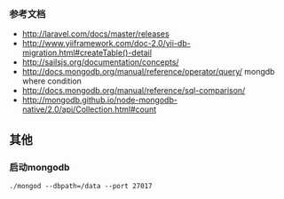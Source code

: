 ### 参考文档

* http://laravel.com/docs/master/releases
* http://www.yiiframework.com/doc-2.0/yii-db-migration.html#createTable()-detail
* http://sailsjs.org/documentation/concepts/
* http://docs.mongodb.org/manual/reference/operator/query/ mongdb where condition
* http://docs.mongodb.org/manual/reference/sql-comparison/
* http://mongodb.github.io/node-mongodb-native/2.0/api/Collection.html#count


## 其他

### 启动mongodb

```
./mongod --dbpath=/data --port 27017
```